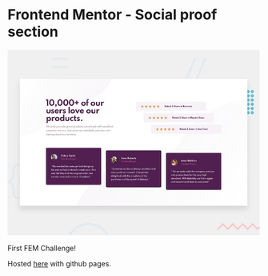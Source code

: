 # Frontend Mentor - Social proof section

![Design preview for the Social proof section coding challenge](./design/desktop-preview.jpg)

First FEM Challenge!

Hosted [here](https://aaroncaraway.github.io/fem-socialproof/) with github pages.
